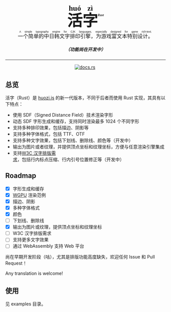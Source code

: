 <h1 align="center" style="font-family: 'Source Han Serif', 'Source Han Serif CN', 'Source Han Serif SC', STSong, SimSun, serif; border: none; font-size: 48px; margin-bottom: 0;">
  <ruby>活<rt>huó</rt>字<rt>zì</rt></ruby><sup style="font-size: 12px;line-height:48px;vertical-align: 65%;"><i><small>Rust</small></i></sup>
</h1>
<h3 align="center" style="font-family: 'PingFang SC', 'Microsoft Yahei', sans-serif; font-style: normal; margin-top: 0; font-weight: 400;">
  <ruby>一个简单的中日韩文字排印引擎，为游戏富文本特别设计。<rt>A simple typography engine for CJK languages, especially designed for game rich-text.</rt></ruby>
</h3>
<h5 align="center">（功能尚在开发中）</h5>

<hr>

<p align="center">
<a href="https://crates.io/crates/huozi" target="_blank" rel="noopener noreferrer"><img src="https://img.shields.io/crates/v/huozi.svg?style=flat-square" alt="" /></a>
<a href="https://docs.rs/huozi/latest/huozi/" target="_blank" rel="noopener noreferrer"><img alt="docs.rs" src="https://img.shields.io/docsrs/huozi?style=flat-square"></a>
<img src="https://img.shields.io/github/issues/icemic/huozi-rs.svg?style=flat-square" alt="" />
<a href="#许可"><img src="https://img.shields.io/badge/license-Apache--2.0-blue.svg?style=flat-square" alt="" /></a>
</p>

## 总览

活字（Rust）是 [huozi.js](https://github.com/Icemic/huozi.js) 的新一代版本，不同于后者而使用 Rust 实现，其具有以下特点：

- 使用 SDF（Signed Distance Field）技术渲染字形
- 动态 SDF 字形生成和缓存，支持同时渲染最多 1024 个不同字形
- 支持多种排印效果，包括描边、阴影等
- 支持多种字体格式，包括 TTF、OTF
- 支持多种文字效果，包括下划线、删除线、颜色等（开发中）
- 输出为图片或者纹理，并提供顶点坐标和纹理坐标，方便与任意渲染引擎集成
- 支持[W3C 汉字排版需求](https://www.w3.org/TR/clreq/)，包括行内标点压缩、行内引号位置修正等（开发中）

## Roadmap

- [x] 字形生成和缓存
- [x] [WGPU](https://github.com/gfx-rs/wgpu) 渲染范例
- [x] 描边、阴影
- [x] 多种字体格式
- [x] 颜色
- [ ] 下划线、删除线
- [x] 输出为图片或纹理，提供顶点坐标和纹理坐标
- [ ] W3C 汉字排版需求
- [ ] 支持更多文字效果
- [ ] 通过 WebAssembly 支持 Web 平台

尚在早期开发阶段（咕），尤其是排版功能高度缺失，欢迎任何 Issue 和 Pull Request！

Any translation is welcome!

## 使用

见 examples 目录。
